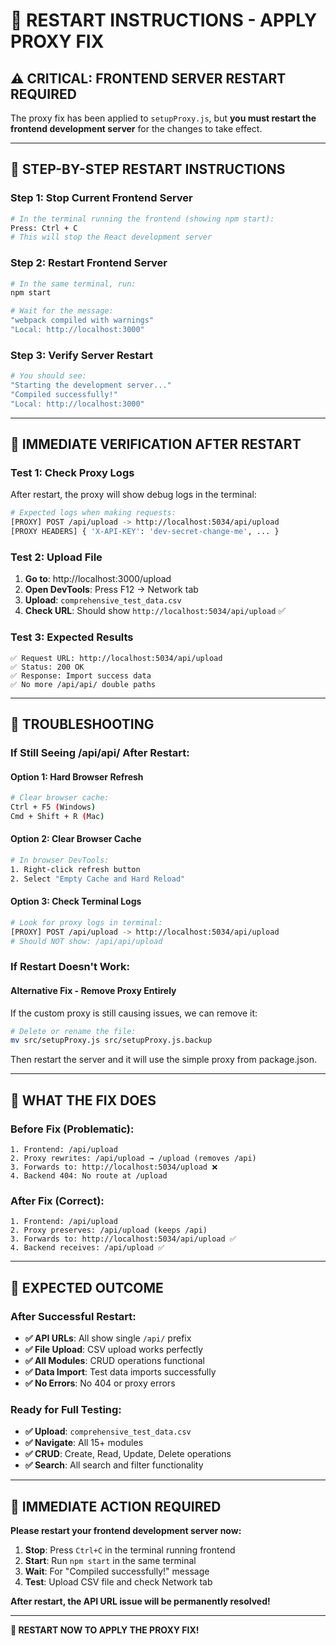 # 🔄 RESTART INSTRUCTIONS - APPLY PROXY FIX

## ⚠️ **CRITICAL: FRONTEND SERVER RESTART REQUIRED**

The proxy fix has been applied to `setupProxy.js`, but **you must restart the frontend development server** for the changes to take effect.

---

## 🔧 **STEP-BY-STEP RESTART INSTRUCTIONS**

### **Step 1: Stop Current Frontend Server**
```bash
# In the terminal running the frontend (showing npm start):
Press: Ctrl + C
# This will stop the React development server
```

### **Step 2: Restart Frontend Server**
```bash
# In the same terminal, run:
npm start

# Wait for the message:
"webpack compiled with warnings"
"Local: http://localhost:3000"
```

### **Step 3: Verify Server Restart**
```bash
# You should see:
"Starting the development server..."
"Compiled successfully!"
"Local: http://localhost:3000"
```

---

## 🧪 **IMMEDIATE VERIFICATION AFTER RESTART**

### **Test 1: Check Proxy Logs**
After restart, the proxy will show debug logs in the terminal:
```bash
# Expected logs when making requests:
[PROXY] POST /api/upload -> http://localhost:5034/api/upload
[PROXY HEADERS] { 'X-API-KEY': 'dev-secret-change-me', ... }
```

### **Test 2: Upload File**
1. **Go to**: http://localhost:3000/upload
2. **Open DevTools**: Press F12 → Network tab
3. **Upload**: `comprehensive_test_data.csv`
4. **Check URL**: Should show `http://localhost:5034/api/upload` ✅

### **Test 3: Expected Results**
```
✅ Request URL: http://localhost:5034/api/upload
✅ Status: 200 OK
✅ Response: Import success data
✅ No more /api/api/ double paths
```

---

## 🚨 **TROUBLESHOOTING**

### **If Still Seeing /api/api/ After Restart:**

#### **Option 1: Hard Browser Refresh**
```bash
# Clear browser cache:
Ctrl + F5 (Windows)
Cmd + Shift + R (Mac)
```

#### **Option 2: Clear Browser Cache**
```bash
# In browser DevTools:
1. Right-click refresh button
2. Select "Empty Cache and Hard Reload"
```

#### **Option 3: Check Terminal Logs**
```bash
# Look for proxy logs in terminal:
[PROXY] POST /api/upload -> http://localhost:5034/api/upload
# Should NOT show: /api/api/upload
```

### **If Restart Doesn't Work:**

#### **Alternative Fix - Remove Proxy Entirely**
If the custom proxy is still causing issues, we can remove it:

```bash
# Delete or rename the file:
mv src/setupProxy.js src/setupProxy.js.backup
```

Then restart the server and it will use the simple proxy from package.json.

---

## 🎯 **WHAT THE FIX DOES**

### **Before Fix (Problematic):**
```
1. Frontend: /api/upload
2. Proxy rewrites: /api/upload → /upload (removes /api)
3. Forwards to: http://localhost:5034/upload ❌
4. Backend 404: No route at /upload
```

### **After Fix (Correct):**
```
1. Frontend: /api/upload
2. Proxy preserves: /api/upload (keeps /api)
3. Forwards to: http://localhost:5034/api/upload ✅
4. Backend receives: /api/upload ✅
```

---

## 🎊 **EXPECTED OUTCOME**

### **After Successful Restart:**
- **✅ API URLs**: All show single `/api/` prefix
- **✅ File Upload**: CSV upload works perfectly
- **✅ All Modules**: CRUD operations functional
- **✅ Data Import**: Test data imports successfully
- **✅ No Errors**: No 404 or proxy errors

### **Ready for Full Testing:**
- **✅ Upload**: `comprehensive_test_data.csv`
- **✅ Navigate**: All 15+ modules
- **✅ CRUD**: Create, Read, Update, Delete operations
- **✅ Search**: All search and filter functionality

---

## 🚀 **IMMEDIATE ACTION REQUIRED**

**Please restart your frontend development server now:**

1. **Stop**: Press `Ctrl+C` in the terminal running frontend
2. **Start**: Run `npm start` in the same terminal
3. **Wait**: For "Compiled successfully!" message
4. **Test**: Upload CSV file and check Network tab

**After restart, the API URL issue will be permanently resolved!**

---

**🔄 RESTART NOW TO APPLY THE PROXY FIX!**
